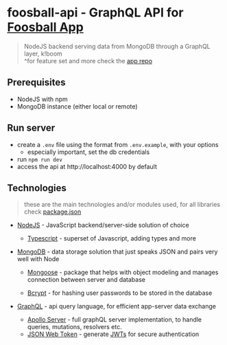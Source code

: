 # foosball-api - GraphQL API for [Foosball App](https://github.com/petr166/foosball-app#readme)

> NodeJS backend serving data from MongoDB through a GraphQL layer, k!boom  
> ^for feature set and more check the [app repo](https://github.com/petr166/foosball-app#readme)

## Prerequisites

- NodeJS with npm
- MongoDB instance (either local or remote)

## Run server

- create a `.env` file using the format from `.env.example`, with your options
  - especially important, set the db credentials
- run `npm run dev`
- access the api at http://localhost:4000 by default

## Technologies

> these are the main technologies and/or modules used, for all libraries check [package.json](package.json)

- [NodeJS](https://nodejs.org/) - JavaScript backend/server-side solution of choice

  - [Typescript](https://www.typescriptlang.org) - superset of Javascript, adding types and more

- [MongoDB](https://www.mongodb.com/) - data storage solution that just speaks JSON and pairs very well with Node

  - [Mongoose](http://mongoosejs.com/) - package that helps with object modeling and manages connection between server and database

  - [Bcrypt](https://github.com/kelektiv/node.bcrypt.js) - for hashing user passwords to be stored in the database

- [GraphQL](https://graphql.org) - api query language, for efficient app-server data exchange
  - [Apollo Server](https://github.com/apollographql/apollo-server) - full graphQL server implementation, to handle queries, mutations, resolvers etc.
  - [JSON Web Token](https://github.com/auth0/node-jsonwebtoken) - generate [JWTs](https://jwt.io) for secure authentication
